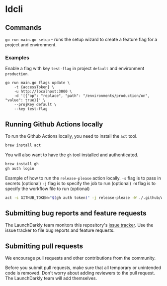 # ldcli

## Commands

`go run main.go setup` - runs the setup wizard to create a feature flag for a project and environment.

### Examples

Enable a flag with key `test-flag` in project `default` and environment `production`.
```
go run main.go flags update \
    -t {accessToken} \
    -u http://localhost:3000 \
    -d '[{"op": "replace", "path": "/environments/production/on", "value": true}]' \
    --projKey default \
    --key test-flag
```

## Running Github Actions locally

To run the Github Actions locally, you need to install the `act` tool.
```bash
brew install act
```
You will also want to have the `gh` tool installed and authenticated.
```bash
brew install gh
gh auth login
```

Example of how to run the `release-please` action locally.
`-s` flag is to pass in secrets (optional)
`-j` flag is to specify the job to run (optional)
`-W` flag is to specify the workflow file to run (optional)
```bash
act -s GITHUB_TOKEN="$(gh auth token)" -j release-please -W ./.github/workflows/release-please.yml
```
## Submitting bug reports and feature requests

The LaunchDarkly team monitors this repository's [issue tracker](https://github.com/launchdarkly/ldcli/issues). Use the issue tracker to file bug reports and feature requests.

## Submitting pull requests

We encourage pull requests and other contributions from the community.

Before you submit pull requests, make sure that all temporary or unintended code is removed. Don't worry about adding reviewers to the pull request. The LaunchDarkly team will add themselves.

